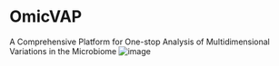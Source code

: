 # OmicVAP
A Comprehensive Platform for One-stop Analysis of Multidimensional Variations in the Microbiome
![image](https://github.com/user-attachments/assets/e94f0aee-41f2-4e23-9298-dfef220df643)


